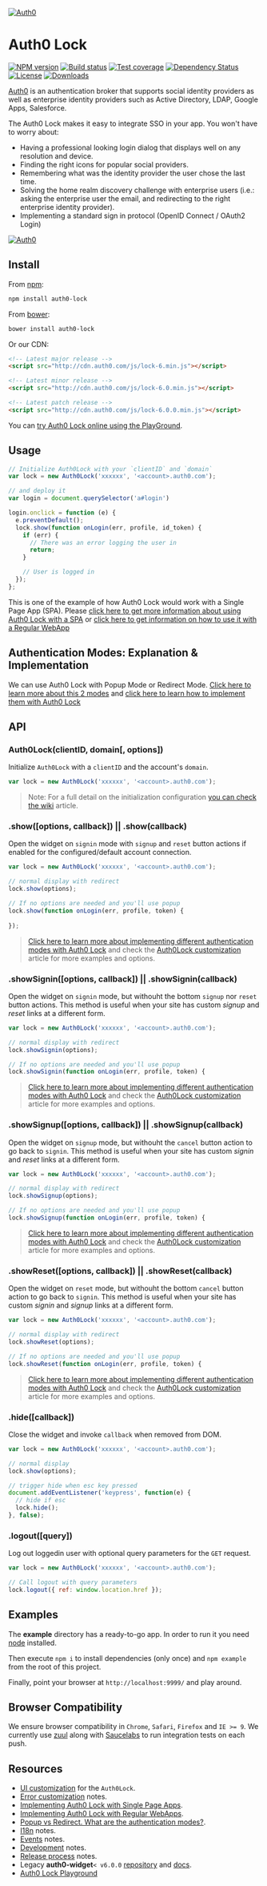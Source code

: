 [![Auth0](https://i.cloudup.com/9sk1vhcfbS.png)](http://auth0.com)

# Auth0 Lock
[![NPM version][npm-image]][npm-url]
[![Build status][strider-image]][strider-url]
[![Test coverage][coveralls-image]][coveralls-url]
[![Dependency Status][david-image]][david-url]
[![License][license-image]][license-url]
[![Downloads][downloads-image]][downloads-url]

[Auth0](https://auth0.com) is an authentication broker that supports social identity providers as well as enterprise identity providers such as Active Directory, LDAP, Google Apps, Salesforce.

The Auth0 Lock makes it easy to integrate SSO in your app. You won't have to worry about:
* Having a professional looking login dialog that displays well on any resolution and device.
* Finding the right icons for popular social providers.
* Remembering what was the identity provider the user chose the last time.
* Solving the home realm discovery challenge with enterprise users (i.e.: asking the enterprise user the email, and redirecting to the right enterprise identity provider).
* Implementing a standard sign in protocol (OpenID Connect / OAuth2 Login)

[![Auth0](https://i.cloudup.com/6opoEX_Z9z.png)](http://auth0.com)

## Install

From [npm](https://npmjs.org):

```sh
npm install auth0-lock
```

From [bower](http://bower.io):

```sh
bower install auth0-lock
```

Or our CDN:

```html
<!-- Latest major release -->
<script src="http://cdn.auth0.com/js/lock-6.min.js"></script>

<!-- Latest minor release -->
<script src="http://cdn.auth0.com/js/lock-6.0.min.js"></script>

<!-- Latest patch release -->
<script src="http://cdn.auth0.com/js/lock-6.0.0.min.js"></script>
```

You can [try Auth0 Lock online using the PlayGround](http://lock-pl4y.herokuapp.com).

## Usage

```js
// Initialize Auth0Lock with your `clientID` and `domain`
var lock = new Auth0Lock('xxxxxx', '<account>.auth0.com');

// and deploy it
var login = document.querySelector('a#login')

login.onclick = function (e) {
  e.preventDefault();
  lock.show(function onLogin(err, profile, id_token) {
    if (err) {
      // There was an error logging the user in
      return;
    }

    // User is logged in
  });
};
```

This is one of the example of how Auth0 Lock would work with a Single Page App (SPA). Please [click here to get more information about using Auth0 Lock with a SPA](https://github.com/auth0/lock/wiki/Types-Of-Applications#single-page-app) or [click here to get information on how to use it with a Regular WebApp](https://github.com/auth0/lock/wiki/Types-Of-Applications#regular-webapp)

## Authentication Modes: Explanation & Implementation

We can use Auth0 Lock with Popup Mode or Redirect Mode. [Click here to learn more about this 2 modes](https://github.com/auth0/lock/wiki/Authentication-Modes) and [click here to learn how to implement them with Auth0 Lock](https://github.com/auth0/lock/wiki/Types-Of-Applications)

## API

### Auth0Lock(clientID, domain[, options])

Initialize `Auth0Lock` with a `clientID` and the account's `domain`.

```js
var lock = new Auth0Lock('xxxxxx', '<account>.auth0.com');
```

> Note: For a full detail on the initialization configuration [you can check the wiki][lock-initialization] article.


### .show([options, callback]) || .show(callback)

Open the widget on `signin` mode with `signup` and `reset` button actions if enabled for the configured/default account connection.

```js
var lock = new Auth0Lock('xxxxxx', '<account>.auth0.com');

// normal display with redirect 
lock.show(options);

// If no options are needed and you'll use popup
lock.show(function onLogin(err, profile, token) {
  
});

```

> [Click here to learn more about implementing different authentication modes with Auth0 Lock](https://github.com/auth0/lock/wiki/Types-Of-Applications) and check the [Auth0Lock customization][lock-customization] article for more examples and options.

### .showSignin([options, callback]) || .showSignin(callback)

Open the widget on `signin` mode, but withouht the bottom `signup` nor `reset` button actions. This method is useful when your site has custom *signup* and *reset* links at a different form.

```js
var lock = new Auth0Lock('xxxxxx', '<account>.auth0.com');

// normal display with redirect 
lock.showSignin(options);

// If no options are needed and you'll use popup
lock.showSignin(function onLogin(err, profile, token) {
```
> [Click here to learn more about implementing different authentication modes with Auth0 Lock](https://github.com/auth0/lock/wiki/Types-Of-Applications) and check the [Auth0Lock customization][lock-customization] article for more examples and options.


### .showSignup([options, callback]) || .showSignup(callback)

Open the widget on `signup` mode, but withouht the `cancel` button action to go back to `signin`. This method is useful when your site has custom *signin* and *reset* links at a different form.

```js
var lock = new Auth0Lock('xxxxxx', '<account>.auth0.com');

// normal display with redirect 
lock.showSignup(options);

// If no options are needed and you'll use popup
lock.showSignup(function onLogin(err, profile, token) {

```
> [Click here to learn more about implementing different authentication modes with Auth0 Lock](https://github.com/auth0/lock/wiki/Types-Of-Applications) and check the [Auth0Lock customization][lock-customization] article for more examples and options.


### .showReset([options, callback]) || .showReset(callback)

Open the widget on `reset` mode, but withouht the bottom `cancel` button action to go back to `signin`.  This method is useful when your site has custom *signin* and *signup* links at a different form.

```js
var lock = new Auth0Lock('xxxxxx', '<account>.auth0.com');

// normal display with redirect 
lock.showReset(options);

// If no options are needed and you'll use popup
lock.showReset(function onLogin(err, profile, token) {
```

> [Click here to learn more about implementing different authentication modes with Auth0 Lock](https://github.com/auth0/lock/wiki/Types-Of-Applications) and check the [Auth0Lock customization][lock-customization] article for more examples and options.


### .hide([callback])

Close the widget and invoke `callback` when removed from DOM.

```js
var lock = new Auth0Lock('xxxxxx', '<account>.auth0.com');

// normal display
lock.show(options);

// trigger hide when esc key pressed
document.addEventListener('keypress', function(e) {
  // hide if esc
  lock.hide();
}, false);
```

### .logout([query])

Log out loggedin user with optional query parameters for the `GET` request.

```js
var lock = new Auth0Lock('xxxxxx', '<account>.auth0.com');

// Call logout with query parameters
lock.logout({ ref: window.location.href });
```

## Examples

The **example** directory has a ready-to-go app. In order to run it you need [node](http://nodejs.org/) installed.

Then execute `npm i` to install dependencies (only once) and `npm example` from the root of this project.

Finally, point your browser at `http://localhost:9999/` and play around.

## Browser Compatibility

We ensure browser compatibility in `Chrome`, `Safari`, `Firefox` and `IE >= 9`. We currently use [zuul](https://github.com/defunctzombie/zuul) along with [Saucelabs](https://saucelabs.com) to run integration tests on each push.

## Resources

* [UI customization][ui-customization] for the `Auth0Lock`.
* [Error customization][error-customization] notes.
* [Implementing Auth0 Lock with Single Page Apps](https://github.com/auth0/lock/wiki/Types-Of-Applications#single-page-app).
* [Implementing Auth0 Lock with Regular WebApps](https://github.com/auth0/lock/wiki/Types-Of-Applications#regular-webapp).
* [Popup vs Redirect. What are the authentication modes?](https://github.com/auth0/lock/wiki/Authentication-Modes).
* [I18n][i18n-notes] notes.
* [Events][events-notes] notes.
* [Development][development-notes] notes.
* [Release process][release-process] notes.
* Legacy **auth0-widget**`< v6.0.0` [repository](https://github.com/auth0/widget) and [docs](https://docs.auth0.com/login-widget2).
* [Auth0 Lock Playground](http://lock-pl4y.herokuapp.com)

<!-- Vaaaaarrsss -->

[download1]: https://raw.github.com/auth0/lock/master/build/auth0-lock.js
[download2]: https://raw.github.com/auth0/lock/master/build/auth0-lock.min.js

[npm-image]: https://img.shields.io/npm/v/auth0-lock.svg?style=flat-square
[npm-url]: https://npmjs.org/package/auth0-lock
[strider-image]: https://ci.auth0.com/auth0/lock/badge
[strider-url]: https://ci.auth0.com/auth0/lock
[coveralls-image]: https://img.shields.io/coveralls/auth0/lock.svg?style=flat-square
[coveralls-url]: https://coveralls.io/r/auth0/lock?branch=master
[david-image]: http://img.shields.io/david/auth0/lock.svg?style=flat-square
[david-url]: https://david-dm.org/auth0/lock
[license-image]: http://img.shields.io/npm/l/auth0-lock.svg?style=flat-square
[license-url]: LICENSE
[downloads-image]: http://img.shields.io/npm/dm/auth0-lock.svg?style=flat-square
[downloads-url]: https://npmjs.org/package/auth0-lock

[lock-initialization]: https://github.com/auth0/lock/wiki/Auth0lock-initialization
[lock-customization]: https://github.com/auth0/lock/wiki/Auth0lock-customization
[ui-customization]: https://github.com/auth0/lock/wiki/UI-customization
[error-customization]: https://github.com/auth0/lock/wiki/Customizing-error-messages
[spa-notes]: https://github.com/auth0/lock/wiki/Single-page-applications
[i18n-notes]: https://github.com/auth0/lock/wiki/I18n
[events-notes]: https://github.com/auth0/lock/wiki/Events
[development-notes]: https://github.com/auth0/lock/wiki/Development-notes
[release-process]: https://github.com/auth0/lock/wiki/Release-process
